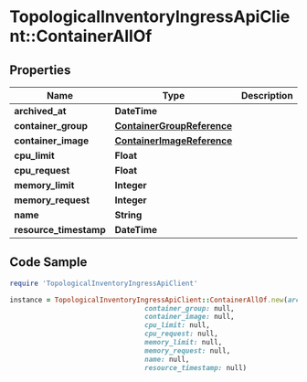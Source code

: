 # TopologicalInventoryIngressApiClient::ContainerAllOf

## Properties

Name | Type | Description | Notes
------------ | ------------- | ------------- | -------------
**archived_at** | **DateTime** |  | [optional] 
**container_group** | [**ContainerGroupReference**](ContainerGroupReference.md) |  | 
**container_image** | [**ContainerImageReference**](ContainerImageReference.md) |  | [optional] 
**cpu_limit** | **Float** |  | [optional] 
**cpu_request** | **Float** |  | [optional] 
**memory_limit** | **Integer** |  | [optional] 
**memory_request** | **Integer** |  | [optional] 
**name** | **String** |  | 
**resource_timestamp** | **DateTime** |  | [optional] 

## Code Sample

```ruby
require 'TopologicalInventoryIngressApiClient'

instance = TopologicalInventoryIngressApiClient::ContainerAllOf.new(archived_at: null,
                                 container_group: null,
                                 container_image: null,
                                 cpu_limit: null,
                                 cpu_request: null,
                                 memory_limit: null,
                                 memory_request: null,
                                 name: null,
                                 resource_timestamp: null)
```


